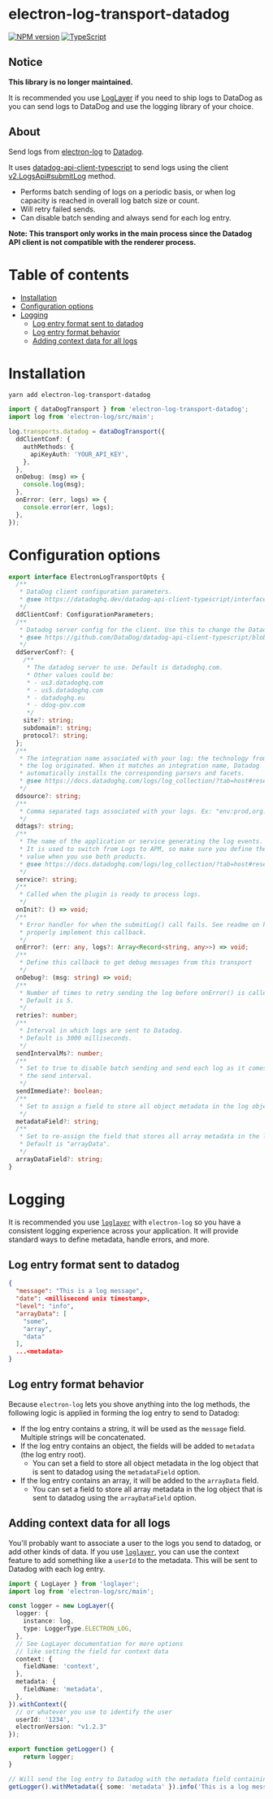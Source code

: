 # electron-log-transport-datadog

[![NPM version](https://img.shields.io/npm/v/electron-log-transport-datadog.svg?style=flat-square)](https://www.npmjs.com/package/electron-log-transport-datadog) [![TypeScript](https://img.shields.io/badge/%3C%2F%3E-TypeScript-%230074c1.svg)](http://www.typescriptlang.org/)

## Notice

**This library is no longer maintained.**

It is recommended you use [LogLayer](https://loglayer.dev) if you need to ship logs to DataDog
as you can send logs to DataDog and use the logging library of your choice.

## About

Send logs from [electron-log](https://npmjs.com/package/electron-log) to [Datadog](https://www.datadoghq.com/).

It uses [datadog-api-client-typescript](https://github.com/DataDog/datadog-api-client-typescript) to
send logs using the client [v2.LogsApi#submitLog](https://datadoghq.dev/datadog-api-client-typescript/classes/v2.LogsApi.html) method.

- Performs batch sending of logs on a periodic basis, or when log capacity is reached in overall log batch size or count.
- Will retry failed sends.
- Can disable batch sending and always send for each log entry.

**Note: This transport only works in the main process since the Datadog API client is not compatible with the renderer process.**

# Table of contents

- [Installation](#installation)
- [Configuration options](#configuration-options)
- [Logging](#logging)
  - [Log entry format sent to datadog](#log-entry-format-sent-to-datadog)
  - [Log entry format behavior](#log-entry-format-behavior)
  - [Adding context data for all logs](#adding-context-data-for-all-logs)

# Installation

`yarn add electron-log-transport-datadog`

```typescript
import { dataDogTransport } from 'electron-log-transport-datadog';
import log from 'electron-log/src/main';

log.transports.datadog = dataDogTransport({
  ddClientConf: {
    authMethods: {
      apiKeyAuth: 'YOUR_API_KEY',
    },
  },
  onDebug: (msg) => {
    console.log(msg);
  },
  onError: (err, logs) => {
    console.error(err, logs);
  },
});
```

# Configuration options

```typescript
export interface ElectronLogTransportOpts {
  /**
   * DataDog client configuration parameters.
   * @see https://datadoghq.dev/datadog-api-client-typescript/interfaces/client.Configuration.html
   */
  ddClientConf: ConfigurationParameters;
  /**
   * Datadog server config for the client. Use this to change the Datadog server region.
   * @see https://github.com/DataDog/datadog-api-client-typescript/blob/1e1097c68a437894b482701ecbe3d61522429319/packages/datadog-api-client-common/servers.ts#L90
   */
  ddServerConf?: {
    /**
     * The datadog server to use. Default is datadoghq.com.
     * Other values could be:
     * - us3.datadoghq.com
     * - us5.datadoghq.com
     * - datadoghq.eu
     * - ddog-gov.com
     */
    site?: string;
    subdomain?: string;
    protocol?: string;
  };
  /**
   * The integration name associated with your log: the technology from which
   * the log originated. When it matches an integration name, Datadog
   * automatically installs the corresponding parsers and facets.
   * @see https://docs.datadoghq.com/logs/log_collection/?tab=host#reserved-attributes
   */
  ddsource?: string;
  /**
   * Comma separated tags associated with your logs. Ex: "env:prod,org:finance"
   */
  ddtags?: string;
  /**
   * The name of the application or service generating the log events.
   * It is used to switch from Logs to APM, so make sure you define the same
   * value when you use both products.
   * @see https://docs.datadoghq.com/logs/log_collection/?tab=host#reserved-attributes
   */
  service?: string;
  /**
   * Called when the plugin is ready to process logs.
   */
  onInit?: () => void;
  /**
   * Error handler for when the submitLog() call fails. See readme on how to
   * properly implement this callback.
   */
  onError?: (err: any, logs?: Array<Record<string, any>>) => void;
  /**
   * Define this callback to get debug messages from this transport
   */
  onDebug?: (msg: string) => void;
  /**
   * Number of times to retry sending the log before onError() is called.
   * Default is 5.
   */
  retries?: number;
  /**
   * Interval in which logs are sent to Datadog.
   * Default is 3000 milliseconds.
   */
  sendIntervalMs?: number;
  /**
   * Set to true to disable batch sending and send each log as it comes in. This disables
   * the send interval.
   */
  sendImmediate?: boolean;
  /**
   * Set to assign a field to store all object metadata in the log object that is sent to datadog.
   */
  metadataField?: string;
  /**
   * Set to re-assign the field that stores all array metadata in the log object that is sent to datadog.
   * Default is "arrayData".
   */
  arrayDataField?: string;
}
```

# Logging

It is recommended you use [`loglayer`](https://github.com/theogravity/loglayer?tab=readme-ov-file#electron-log) with `electron-log` so you have a consistent logging experience across your application. It will provide standard ways
to define metadata, handle errors, and more.

## Log entry format sent to datadog

```json
{
  "message": "This is a log message",
  "date": <millisecond unix timestamp>,
  "level": "info",
  "arrayData": [
    "some",
    "array",
    "data"
  ],
  ...<metadata>
}
```

## Log entry format behavior

Because `electron-log` lets you shove anything into the log methods, the following logic is applied in forming
the log entry to send to Datadog:

- If the log entry contains a string, it will be used as the `message` field. Multiple strings will be concatenated.
- If the log entry contains an object, the fields will be added to `metadata` (the log entry root).
  * You can set a field to store all object metadata in the log object that is sent to datadog using the `metadataField` option.
- If the log entry contains an array, it will be added to the `arrayData` field.
  * You can set a field to store all array metadata in the log object that is sent to datadog using the `arrayDataField` option.

## Adding context data for all logs

You'll probably want to associate a user to the logs you send to datadog, or add other kinds of data. 
If you use [`loglayer`](https://github.com/theogravity/loglayer/blob/master/README.md#electron-log), you can 
use the context feature to add something like a `userId` to the metadata. This will be sent to Datadog with each log entry.

```typescript
import { LogLayer } from 'loglayer';
import log from 'electron-log/src/main';

const logger = new LogLayer({
  logger: {
    instance: log,
    type: LoggerType.ELECTRON_LOG,
  },
  // See LogLayer documentation for more options
  // like setting the field for context data
  context: {
    fieldName: 'context',
  },
  metadata: {
    fieldName: 'metadata',
  },
}).withContext({
  // or whatever you use to identify the user
  userId: '1234',
  electronVersion: "v1.2.3"
});

export function getLogger() {
    return logger;
}
```

```typescript
// Will send the log entry to Datadog with the metadata field containing the userId, electronVersion and some metadata.
getLogger().withMetadata({ some: 'metadata' }).info('This is a log message');
```

